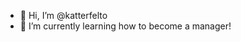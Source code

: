 - 👋 Hi, I’m @katterfelto
- 🌱 I’m currently learning how to become a manager!

<!---
- 👀 I’m interested in ...
- 💞️ I’m looking to collaborate on ...
- 📫 How to reach me ...
katterfelto/katterfelto is a ✨ special ✨ repository because its `README.md` (this file) appears on your GitHub profile.
You can click the Preview link to take a look at your changes.
--->

